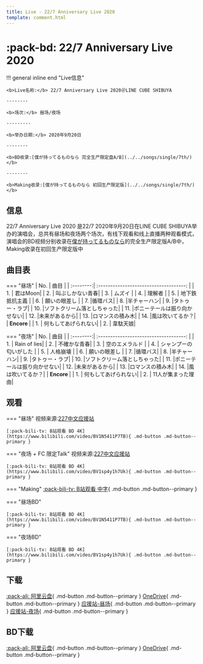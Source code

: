 ```yaml
---
title: Live - 22/7 Anniversary Live 2020
template: comment.html
---
```

# :pack-bd: 22/7 Anniversary Live 2020

!!! general inline end "Live信息"
  
    <b>Live名称:</b> 22/7 Anniversary Live 2020＠LINE CUBE SHIBUYA

    --------

    <b>场次:</b> 昼场/夜场

    ---------
    
    <b>举办日期:</b> 2020年9月20日

    --------

    <b>BD收录:[僕が持ってるものなら 完全生产限定盘A/B](../../songs/single/7th/)</b>

    --------

    <b>Making收录:[僕が持ってるものなら 初回生产限定版](../../songs/single/7th/)</b>
## 信息

22/7 Anniversary Live 2020 是22/7 2020年9月20日在LINE CUBE SHIBUYA举办的演唱会，总共有昼场和夜场两个场次，有线下观看和线上直播两种观看模式，演唱会的BD视频分别收录在[僕が持ってるものなら](../../songs/single/7th/)的完全生产限定版A/B中，Making收录在初回生产限定版中

## 曲目表

=== "昼场"
    | No.     | 曲目                         |
    | :--------:| :------------------------------------: | 
    | 1.      | 君はMoon|
    | 2.      | 叫ぶしかない青春| 
    | 3.      | ムズイ | 
    | 4.      | 理解者 | 
    | 5.      |  地下鉄抵抗主義 | 
    | 6.      | 願いの眼差し  |
    | 7.      |循環バス|
    | 8.      |半チャーハン|
    | 9.      |タトゥー・ラブ|
    | 10.      |ソフトクリーム落としちゃった|
    | 11.      |ポニーテールは振り向かせない|
    | 12.      |未来があるから|
    | 13.      |ロマンスの積み木|
    | 14.      |風は吹いてるか？|
    | <b> Encore </b>                    |
    | 1.      | 何もしてあげられない|
    | 2.      | 韋駄天娘| 

=== "夜场"
    | No.     | 曲目                         |
    | :--------:| :------------------------------------: | 
    | 1.      | Rain of lies|
    | 2.      | 不確かな青春| 
    | 3.      | 空のエメラルド | 
    | 4.      | シャンプーの匂いがした | 
    | 5.      |  人格崩壊 | 
    | 6.      | 願いの眼差し  |
    | 7.      |循環バス|
    | 8.      |半チャーハン|
    | 9.      |タトゥー・ラブ|
    | 10.      |ソフトクリーム落としちゃった|
    | 11.      |ポニーテールは振り向かせない|
    | 12.      |未来があるから|
    | 13.      |ロマンスの積み木|
    | 14.      |風は吹いてるか？|
    | <b> Encore </b>                    |
    | 1.      | 何もしてあげられない|
    | 2.      | 11人が集まった理由| 




## 观看

=== "昼场"
    视频来源:[227中文应援站](https://space.bilibili.com/118938280) 
    <div id="dplayer1">
    </div>

    [:pack-bili-tv: B站观看 BD 4K](https://www.bilibili.com/video/BV1N5411P7TB){ .md-button .md-button--primary }
=== "夜场 + FC 限定Talk"
    视频来源:[227中文应援站](https://space.bilibili.com/118938280) 
    <div id="dplayer2">
    </div>

    [:pack-bili-tv: B站观看 BD 4K](https://www.bilibili.com/video/BV1sp4y1h7Uk){ .md-button .md-button--primary }
=== "Making"
    [:pack-bili-tv: B站观看 中字](https://www.bilibili.com/video/BV1gB4y1F7v2){ .md-button .md-button--primary }
    
=== "昼场BD"
    <div id="dplayer3">
    </div>

    [:pack-bili-tv: B站观看 BD 4K](https://www.bilibili.com/video/BV1N5411P7TB){ .md-button .md-button--primary }
=== "夜场BD"
    <div id="dplayer4">
    </div>

    [:pack-bili-tv: B站观看 BD 4K](https://www.bilibili.com/video/BV1sp4y1h7Uk){ .md-button .md-button--primary }
## 下载

[:pack-ali: 阿里云盘](https://www.aliyundrive.com/s/ST53qeMmcpn){ .md-button .md-button--primary }  [OneDrive](https://pan.zzzhxxx.top/s/27tB){ .md-button .md-button--primary } [应援站-昼场](https://cloud.tsinghua.edu.cn/f/3aad5435818b47f39955/){ .md-button .md-button--primary } [应援站-夜场](https://cloud.tsinghua.edu.cn/f/c9ccbac371ba436fb78a/){ .md-button .md-button--primary }

## BD下载

[:pack-ali: 阿里云盘](https://www.aliyundrive.com/s/LbeVhxid3tS){ .md-button .md-button--primary } [OneDrive](https://pan.zzzhxxx.top/s/EPuE){ .md-button .md-button--primary } 

<html>
<head>
    <meta name="referrer" content="never">
</head>

<body>
    <script src="https://cdn.jsdelivr.net/gh/zzzhxxx/227WiKi@1.2/docs/_static/js/md5.js"></script>
    <script src="https://cdn.jsdelivr.net/npm/dplayer@1.26.0/dist/DPlayer.min.js"></script>
    <script>
        const dp1 = new DPlayer({
        container: document.getElementById('dplayer1'),
        video: {
            url: 'https://link.zzzhxxx.top/?/227-live/%E6%98%BC%E5%85%AC%E6%BC%944200.mp4',
        },
        danmaku: {
            id: md5('https://link.zzzhxxx.top/?/227-live/%E6%98%BC%E5%85%AC%E6%BC%944200.mp4'),
            api: "https://danmu.zzzhxxx.top/"
        },
        contextmenu: [
        {
            text: '227WiKi',
            link: 'https://github.com/zzzhxxx/227WiKi',
        },
        ]
    });
    </script>
    <script>
        const dp2 = new DPlayer({
        container: document.getElementById('dplayer2'),
        video: {
            url: 'https://pan.zzzhxxx.top/api/v3/file/source/89/%E3%80%90%E7%86%9F%E3%80%91227%E2%80%9CAnniversary%20Live%202020%E2%80%9D%E5%A4%9C%E5%9C%BA+FC%E9%99%90%E5%AE%9ATalk.mp4?sign=PKK9pkEyHTO98LRI60pAFTr-BxlNpfOMQhFxuCBmOgY%3D%3A0',
        },
        danmaku: {
            id: md5('https://pan.zzzhxxx.top/api/v3/file/source/89/%E3%80%90%E7%86%9F%E3%80%91227%E2%80%9CAnniversary%20Live%202020%E2%80%9D%E5%A4%9C%E5%9C%BA+FC%E9%99%90%E5%AE%9ATalk.mp4?sign=PKK9pkEyHTO98LRI60pAFTr-BxlNpfOMQhFxuCBmOgY%3D%3A0'),
            api: "https://danmu.zzzhxxx.top/"
        },
        contextmenu: [
        {
            text: '227WiKi',
            link: 'https://github.com/zzzhxxx/227WiKi',
        },
        ],
        highlight: [
        {
            time: 1313,
            text: '入场',
        },]
    });
    </script>
    <script>
        const dp3 = new DPlayer({
        container: document.getElementById('dplayer3'),
        video: {
            quality: [
                {
                    name: '8bit 320k',
                    url: 'https://link.zzzhxxx.top/?/227-live/webstorage/8bit/22%EF%BC%8F7%20Anniversary%20Live%202020%20-%2001%20%5B8bit%5D.mp4',
                    type: 'normal',
                },
                {
                    name: '10bit FLAC',
                    url: 'https://pan.zzzhxxx.top/api/v3/file/source/376/22%EF%BC%8F7%20Anniversary%20Live%202020%20-%2001%20%5BBDRip%201080p%20AVC-10bit%20FLAC%5D.mkv?sign=6K5wZy7h8GmsYxkvdKTW-qvjw_GFWkjHsmpMyk_QvnU%3D%3A0',
                    type: 'normal',
                },
            ],
            defaultQuality: 0,
            pic: 'https://link.zzzhxxx.top/?/227-live/webstorage/pic/22%EF%BC%8F7%20Anniversary%20Live%202020%20-%20Menu01.png',
        },
        danmaku: {
            id: md5('https://pan.zzzhxxx.top/api/v3/file/source/376/22%EF%BC%8F7%20Anniversary%20Live%202020%20-%2001%20%5BBDRip%201080p%20AVC-10bit%20FLAC%5D.mkv?sign=6K5wZy7h8GmsYxkvdKTW-qvjw_GFWkjHsmpMyk_QvnU%3D%3A0'),
            api: "https://danmu.zzzhxxx.top/"
        },
        contextmenu: [
        {
            text: '227WiKi',
            link: 'https://github.com/zzzhxxx/227WiKi',
        },
        ]
    });
    </script>
    <script>
        const dp4 = new DPlayer({
        container: document.getElementById('dplayer4'),
        video: {
            quality: [
                {
                    name: '8bit 320k',
                    url: 'https://link.zzzhxxx.top/?/227-live/webstorage/8bit/22%EF%BC%8F7%20Anniversary%20Live%202020%20-%2002%20%5B8bit%5D.mp4',
                    type: 'normal',
                },
                {
                    name: '10bit FLAC',
                    url: 'https://pan.zzzhxxx.top/api/v3/file/source/378/22%EF%BC%8F7%20Anniversary%20Live%202020%20-%2002%20%5BBDRip%201080p%20AVC-10bit%20FLAC%5D.mkv?sign=XK3p--mFb1thgNCRGuX7oHqGUFm1l3donF5T4NpgfwA%3D%3A0',
                    type: 'normal',
                },
            ],
            defaultQuality: 0,
            pic: 'https://link.zzzhxxx.top/?/227-live/webstorage/pic/22%EF%BC%8F7%20Anniversary%20Live%202020%20-%20Menu02.png',
        },
        danmaku: {
            id: md5('https://pan.zzzhxxx.top/api/v3/file/source/378/22%EF%BC%8F7%20Anniversary%20Live%202020%20-%2002%20%5BBDRip%201080p%20AVC-10bit%20FLAC%5D.mkv?sign=XK3p--mFb1thgNCRGuX7oHqGUFm1l3donF5T4NpgfwA%3D%3A0'),
            api: "https://danmu.zzzhxxx.top/"
        },
        contextmenu: [
        {
            text: '227WiKi',
            link: 'https://github.com/zzzhxxx/227WiKi',
        },
        ]
    });
    </script>
</body>
</html>